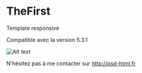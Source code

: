 TheFirst 
=========
Template responsive 

Compatible avec la version 5.3.1






![Alt text](http://libertea.fr/thefirst.jpg)


N'hésitez pas à me contacter sur http://psd-html.fr
